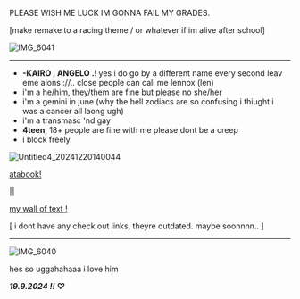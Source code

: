 PLEASE WISH ME LUCK IM GONNA FAIL MY GRADES.

[make remake to a racing theme / or whatever if im alive after school]


![IMG_6041](https://github.com/user-attachments/assets/cd096e5e-e375-48b5-8a7b-42d5970692cf)




-----


- **-KAIRO , ANGELO .**! yes i do go by a different name every second leav eme alons ://.. close people can call me lennox (len)
- i'm a he/him, they/them are fine but please no she/her
- i'm a gemini in june (why the hell zodiacs are so confusing i thiught i was a cancer all laong ugh)
- i'm a transmasc 'nd gay
- **4teen**, 18+ people are fine with me please dont be a creep 
- i block freely.



![Untitled4_20241220140044](https://github.com/user-attachments/assets/e2eccd47-c14e-4e15-a310-d108f87cf5e1)

 [atabook!](https://callmeyourangel.atabook.org/)
 
||

[my wall of text !](https://walloftext.co/gay-men-at-your-area)


[ i dont have any check out links, theyre outdated. maybe soonnnn.. ]

---

![IMG_6040](https://github.com/user-attachments/assets/b559b543-dd66-481d-be6e-0904ddf72a31)




hes so uggahahaaa i love him ‪ 

***19.9.2024 !! ♡***


